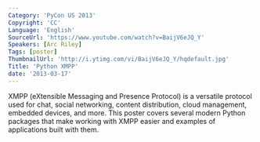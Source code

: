 ```yaml
---
Category: 'PyCon US 2013'
Copyright: 'CC'
Language: 'English'
SourceUrl: 'https://www.youtube.com/watch?v=BaijV6eJQ_Y'
Speakers: [Arc Riley]
Tags: [poster]
ThumbnailUrl: 'http://i.ytimg.com/vi/BaijV6eJQ_Y/hqdefault.jpg'
Title: 'Python XMPP'
date: '2013-03-17'
---
```

XMPP (eXtensible Messaging and Presence Protocol) is a versatile protocol used for chat, social networking, content distribution, cloud management, embedded devices, and more. This poster covers several modern Python packages that make working with XMPP easier and examples of applications built with them.